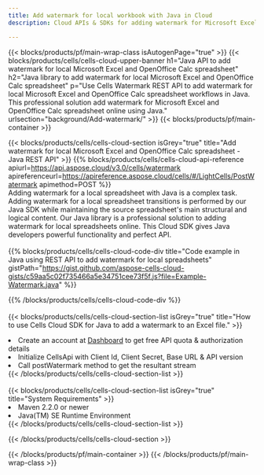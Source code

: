 ```yaml
---
title: Add watermark for local workbook with Java in Cloud 
description: Cloud APIs & SDKs for adding watermark for Microsoft Excel & OpenOffice Calc with Java. Adding watermark for local spreadsheets by the Cells Cloud API SDK for Java.  

---
```



{{< blocks/products/pf/main-wrap-class isAutogenPage="true" >}}
{{< blocks/products/cells/cells-cloud-upper-banner h1="Java API to add watermark for local Microsoft Excel and OpenOffice Calc spreadsheet" h2="Java library to add watermark for local Microsoft Excel and OpenOffice Calc spreadsheet" p="Use Cells Watermark REST API to add watermark for local Microsoft Excel and OpenOffice Calc spreadsheet workflows in Java. This professional solution add watermark for Microsoft Excel and OpenOffice Calc spreadsheet online using Java." urlsection="background/Add-watermark/" >}}
{{< blocks/products/pf/main-container >}}

{{< blocks/products/cells/cells-cloud-section isGrey="true"  title="Add watermark for local Microsoft Excel and OpenOffice Calc spreadsheet - Java REST API" >}}
{{% blocks/products/cells/cells-cloud-api-reference  apiurl=https://api.aspose.cloud/v3.0/cells/watermark  apireferenceurl=https://apireference.aspose.cloud/cells/#/LightCells/PostWatermark  apimethod=POST %}}
<br/>
Adding watermark for a local spreadsheet with Java is a complex task. Adding watermark for a local spreadsheet transitions is performed by our Java SDK while maintaining the source spreadsheet's main structural and logical content. Our Java library is a professional solution to adding watermark for local spreadsheets online. This Cloud SDK gives Java developers powerful functionality and perfect API.
<br/>
<br/>
{{% blocks/products/cells/cells-cloud-code-div title="Code example in Java using REST API to add watermark for local spreadsheets" gistPath="https://gist.github.com/aspose-cells-cloud-gists/c59aa5c02f735466a5e34751cee73f5f.js?file=Example-Watermark.java" %}}
  
{{% /blocks/products/cells/cells-cloud-code-div  %}}
<br/>
<br/>
{{< blocks/products/cells/cells-cloud-section-list isGrey="true"  title="How to use Cells Cloud SDK for Java to add a watermark to an Excel file." >}}
<li>Create an account at <a href="https://dashboard.aspose.cloud/">Dashboard</a> to get free API quota & authorization details</li>
<li>Initialize CellsApi with Client Id, Client Secret, Base URL & API version</li>
<li>Call postWatermark method to get the resultant stream</li>
{{< /blocks/products/cells/cells-cloud-section-list >}}
<br/>
<br/>
{{< blocks/products/cells/cells-cloud-section-list isGrey="true"  title="System Requirements" >}}
<li>Maven 2.2.0 or newer</li>
<li>Java(TM) SE Runtime Environment</li>
{{< /blocks/products/cells/cells-cloud-section-list >}}

{{< /blocks/products/cells/cells-cloud-section >}}

{{< /blocks/products/pf/main-container >}}
{{< /blocks/products/pf/main-wrap-class >}}
